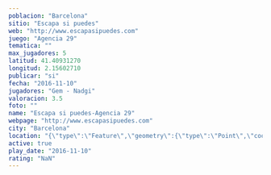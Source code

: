 ```yaml
---
poblacion: "Barcelona"
sitio: "Escapa si puedes"
web: "http://www.escapasipuedes.com"
juego: "Agencia 29"
tematica: ""
max_jugadores: 5
latitud: 41.40931270
longitud: 2.15602710
publicar: "si"
fecha: "2016-11-10"
jugadores: "Gem - Nadgi"
valoracion: 3.5
foto: ""
name: "Escapa si puedes-Agencia 29"
webpage: "http://www.escapasipuedes.com"
city: "Barcelona"
location: "{\"type\":\"Feature\",\"geometry\":{\"type\":\"Point\",\"coordinates\":[2.1560271,41.4093127]}}"
active: true
play_date: "2016-11-10"
rating: "NaN"
---
```

